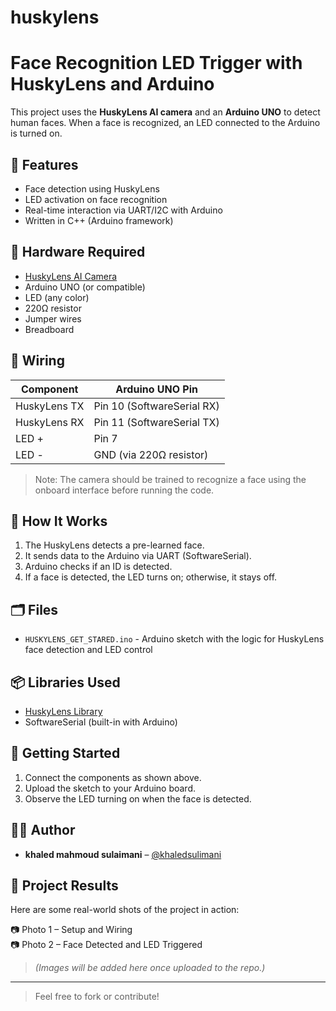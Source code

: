 # huskylens
# Face Recognition LED Trigger with HuskyLens and Arduino

This project uses the **HuskyLens AI camera** and an **Arduino UNO** to detect human faces. When a face is recognized, an LED connected to the Arduino is turned on.

## 📸 Features

- Face detection using HuskyLens
- LED activation on face recognition
- Real-time interaction via UART/I2C with Arduino
- Written in C++ (Arduino framework)

## 🧰 Hardware Required

- [HuskyLens AI Camera](https://www.dfrobot.com/product-1922.html)
- Arduino UNO (or compatible)
- LED (any color)
- 220Ω resistor
- Jumper wires
- Breadboard

## 🔌 Wiring

| Component     | Arduino UNO Pin |
|---------------|------------------|
| HuskyLens TX  | Pin 10 (SoftwareSerial RX) |
| HuskyLens RX  | Pin 11 (SoftwareSerial TX) |
| LED +         | Pin 7            |
| LED -         | GND (via 220Ω resistor) |

> Note: The camera should be trained to recognize a face using the onboard interface before running the code.

## 🧠 How It Works

1. The HuskyLens detects a pre-learned face.
2. It sends data to the Arduino via UART (SoftwareSerial).
3. Arduino checks if an ID is detected.
4. If a face is detected, the LED turns on; otherwise, it stays off.

## 🗂️ Files

- `HUSKYLENS_GET_STARED.ino` - Arduino sketch with the logic for HuskyLens face detection and LED control

## 📦 Libraries Used

- [HuskyLens Library](https://github.com/DFRobot/HUSKYLENSArduino)
- SoftwareSerial (built-in with Arduino)

## 🚀 Getting Started

1. Connect the components as shown above.
2. Upload the sketch to your Arduino board.
3. Observe the LED turning on when the face is detected.

## 🧑‍💻 Author

- **khaled mahmoud sulaimani** – [@khaledsulimani](https://github.com/khaledsulimani)

## 📸 Project Results

Here are some real-world shots of the project in action:

📷 Photo 1 – Setup and Wiring  
📷 Photo 2 – Face Detected and LED Triggered

> *(Images will be added here once uploaded to the repo.)*

---

> Feel free to fork or contribute!


